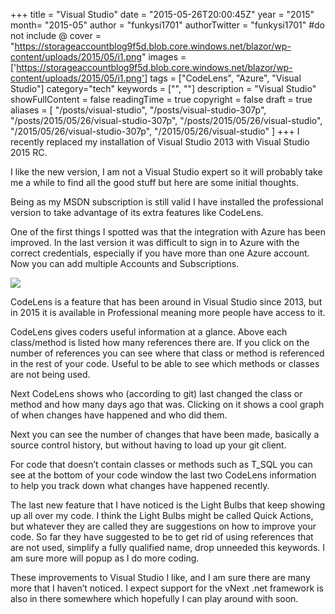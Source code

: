 +++
title = "Visual Studio"
date = "2015-05-26T20:00:45Z"
year = "2015"
month= "2015-05"
author = "funkysi1701"
authorTwitter = "funkysi1701" #do not include @
cover = "https://storageaccountblog9f5d.blob.core.windows.net/blazor/wp-content/uploads/2015/05/i1.png"
images = ['https://storageaccountblog9f5d.blob.core.windows.net/blazor/wp-content/uploads/2015/05/i1.png']
tags = ["CodeLens", "Azure",  "Visual Studio"]
category="tech"
keywords = ["", ""]
description =  "Visual Studio"
showFullContent = false
readingTime = true
copyright = false
draft = true
aliases = [
    "/posts/visual-studio",
    "/posts/visual-studio-307p",
    "/posts/2015/05/26/visual-studio-307p",
    "/posts/2015/05/26/visual-studio",
    "/2015/05/26/visual-studio-307p",
    "/2015/05/26/visual-studio"
]
+++
I recently replaced my installation of Visual Studio 2013 with Visual Studio 2015 RC.

I like the new version, I am not a Visual Studio expert so it will probably take me a while to find all the good stuff but here are some initial thoughts.

Being as my MSDN subscription is still valid I have installed the professional version to take advantage of its extra features like CodeLens.

One of the first things I spotted was that the integration with Azure has been improved. In the last version it was difficult to sign in to Azure with the correct credentials, especially if you have more than one Azure account. Now you can add multiple Accounts and Subscriptions.

![](https://storageaccountblog9f5d.blob.core.windows.net/blazor/wp-content/uploads/2015/05/i1.png)

CodeLens is a feature that has been around in Visual Studio since 2013, but in 2015 it is available in Professional meaning more people have access to it.

CodeLens gives coders useful information at a glance. Above each class/method is listed how many references there are. If you click on the number of references you can see where that class or method is referenced in the rest of your code. Useful to be able to see which methods or classes are not being used.

Next CodeLens shows who (according to git) last changed the class or method and how many days ago that was. Clicking on it shows a cool graph of when changes have happened and who did them.

Next you can see the number of changes that have been made, basically a source control history, but without having to load up your git client.

For code that doesn’t contain classes or methods such as T_SQL you can see at the bottom of your code window the last two CodeLens information to help you track down what changes have happened recently.

The last new feature that I have noticed is the Light Bulbs that keep showing up all over my code. I think the Light Bulbs might be called Quick Actions, but whatever they are called they are suggestions on how to improve your code. So far they have suggested to be to get rid of using references that are not used, simplify a fully qualified name, drop unneeded this keywords. I am sure more will popup as I do more coding.

These improvements to Visual Studio I like, and I am sure there are many more that I haven’t noticed. I expect support for the vNext .net framework is also in there somewhere which hopefully I can play around with soon.